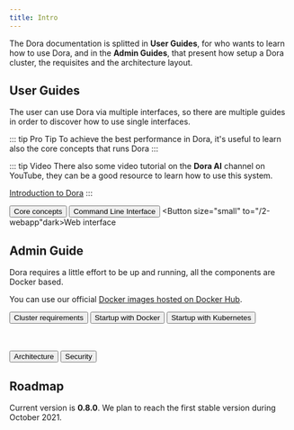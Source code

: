```yaml
---
title: Intro
---
```


The Dora documentation is splitted in **User Guides**, for who wants to learn
how to use Dora, and in the **Admin Guides**, that present how setup a Dora
cluster, the requisites and the architecture layout.


## User Guides

The user can use Dora via multiple interfaces, so there are multiple guides
in order to discover how to use single interfaces.

::: tip Pro Tip 
To achieve the best performance in Dora, it's useful to learn also the core
concepts that runs Dora
:::

::: tip Video 
There also some video tutorial on the **Dora AI** channel on YouTube,
they can be a good resource to learn how to use this system.

[Introduction to Dora](https://www.youtube.com/watch?v=xGLMpIGideo)
:::

<Button size="small" to="/01-core" dark>Core concepts</Button>
<Button size="small" to="/1-cli" dark>Command Line Interface</Button>
<Button size="small" to="/2-webapp"dark>Web interface</Button>


## Admin Guide

Dora requires a little effort to be up and running, all the components are
Docker based. 

You can use our official [Docker images hosted on Docker Hub](https://hub.docker.com/u/doraai).

<Button size="small" dark to="/4-run-a-cluster" >Cluster requirements</Button>
<Button size="small" dark to="/4-run-a-cluster/#database">Startup with Docker</Button>
<Button size="small" dark to="/4-run-a-cluster/#run-on-kubernetes">Startup with Kubernetes</Button>

<br>
<br>
<Button size="small" dark to="/5-architecture">Architecture</Button>
<Button size="small" dark to="/5-architecture/#security">Security</Button>



## Roadmap

Current version is **0.8.0**.
We plan to reach the first stable version during October 2021.
